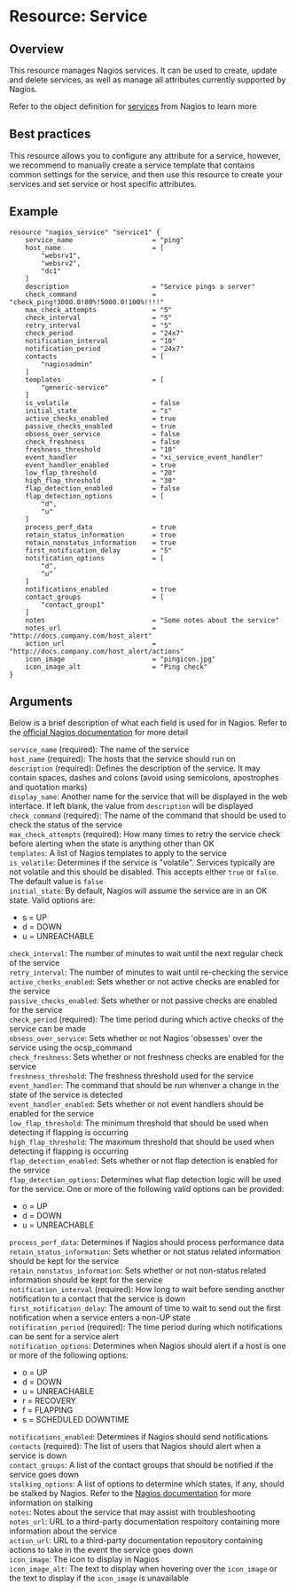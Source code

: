 # Resource: Service

## Overview

This resource manages Nagios services. It can be used to create, update and delete services, as well as manage all attributes currently supported by Nagios.

Refer to the object definition for [services](https://assets.nagios.com/downloads/nagioscore/docs/nagioscore/3/en/objectdefinitions.html#service) from Nagios to learn more

## Best practices

This resource allows you to configure any attribute for a service, however, we recommend to manually create a service template that contains common settings for the service, and then use this resource to create your services and set service or host specific attributes.

## Example

```hcl
resource "nagios_service" "service1" {
    service_name                    = "ping"
    host_name                       = [
        "websrv1",
        "websrv2",
        "dc1"
    ]
    description                     = "Service pings a server"
    check_command                   = "check_ping!3000.0!80%!5000.0!100%!!!!"
    max_check_attempts              = "5"
    check_interval                  = "5"
    retry_interval                  = "5"
    check_period                    = "24x7"
    notification_interval           = "10"
    notification_period             = "24x7"
    contacts                        = [
        "nagiosadmin"
    ]
    templates                       = [
        "generic-service"
    ]
    is_volatile                     = false
    initial_state                   = "s"
    active_checks_enabled           = true
    passive_checks_enabled          = true
    obsess_over_service             = false
    check_freshness                 = false
    freshness_threshold             = "10"
    event_handler                   = "xi_service_event_handler"
    event_handler_enabled           = true
    low_flap_threshold              = "20"
    high_flap_threshold             = "30"
    flap_detection_enabled          = false
    flap_detection_options          = [
        "d",
        "u"
    ]
    process_perf_data               = true
    retain_status_information       = true
    retain_nonstatus_information    = true
    first_notification_delay        = "5"
    notification_options            = [
        "d",
        "u"
    ]
    notifications_enabled           = true
    contact_groups                  = [
        "contact_group1"
    ]
    notes                           = "Some notes about the service"
    notes_url                       = "http://docs.company.com/host_alert"
    action_url                      = "http://docs.company.com/host_alert/actions"
    icon_image                      = "pingicon.jpg"
    icon_image_alt                  = "Ping check"
}
```

## Arguments

Below is a brief description of what each field is used for in Nagios. Refer to the [official Nagios documentation](https://assets.nagios.com/downloads/nagioscore/docs/nagioscore/3/en/objectdefinitions.html) for more detail

`service_name` (required): The name of the service  
`host_name` (required): The hosts that the service should run on  
`description` (required): Defines the description of the service. It may contain spaces, dashes and colons (avoid using semicolons, apostrophes and quotation marks)  
`display_name`: Another name for the service that will be displayed in the web interface. If left blank, the value from `description` will be displayed  
`check_command` (required): The name of the command that should be used to check the status of the service  
`max_check_attempts` (required): How many times to retry the service check before alerting when the state is anything other than OK  
`templates`: A list of Nagios templates to apply to the service  
`is_volatile`: Determines if the service is "volatile". Services typically are not volatile and this should be disabled. This accepts either `true` or `false`. The default value is `false`  
`initial_state`: By default, Nagios will assume the service are in an OK state. Valid options are:  

* s = UP
* d = DOWN
* u = UNREACHABLE
  
`check_interval`: The number of minutes to wait until the next regular check of the service  
`retry_interval`: The number of minutes to wait until re-checking the service  
`active_checks_enabled`: Sets whether or not active checks are enabled for the service  
`passive_checks_enabled`: Sets whether or not passive checks are enabled for the service  
`check_period` (required): The time period during which active checks of the service can be made  
`obsess_over_service`: Sets whether or not Nagios 'obsesses' over the service using the ocsp_command  
`check_freshness`: Sets whether or not freshness checks are enabled for the service  
`freshness_threshold`: The freshness threshold used for the service  
`event_handler`: The command that should be run whenver a change in the state of the service is detected  
`event_handler_enabled`: Sets whether or not event handlers should be enabled for the service  
`low_flap_threshold`: The minimum threshold that should be used when detecting if flapping is occurring  
`high_flap_threshold`: The maximum threshold that should be used when detecting if flapping is occurring  
`flap_detection_enabled`: Sets whether or not flap detection is enabled for the service  
`flap_detection_options`: Determines what flap detection logic will be used for the service. One or more of the following valid options can be provided:  

* o = UP
* d = DOWN
* u = UNREACHABLE

`process_perf_data`: Determines if Nagios should process performance data  
`retain_status_information`: Sets whether or not status related information should be kept for the service  
`retain_nonstatus_information`: Sets whether or not non-status related information should be kept for the service  
`notification_interval` (required): How long to wait before sending another notification to a contact that the service is down  
`first_notification_delay`: The amount of time to wait to send out the first notification when a service enters a non-UP state  
`notification_period` (required): The time period during which notifications can be sent for a service alert  
`notification_options`: Determines when Nagios should alert if a host is one or more of the following options:  

* o = UP
* d = DOWN
* u = UNREACHABLE
* r = RECOVERY
* f = FLAPPING
* s = SCHEDULED DOWNTIME

`notifications_enabled`: Determines if Nagios should send notifications  
`contacts` (required): The list of users that Nagios should alert when a service is down  
`contact_groups`: A list of the contact groups that should be notified if the service goes down  
`stalking_options`: A list of options to determine which states, if any, should be stalked by Nagios. Refer to the [Nagios documentation](https://assets.nagios.com/downloads/nagioscore/docs/nagioscore/3/en/stalking.html) for more information on stalking  
`notes`: Notes about the service that may assist with troubleshooting  
`notes_url`: URL to a third-party documentation respoitory containing more information about the service  
`action_url`: URL to a third-party documentation repository containing actions to take in the event the service goes down  
`icon_image`: The icon to display in Nagios  
`icon_image_alt`:  The text to display when hovering over the `icon_image` or the text to display if the `icon_image` is unavailable
